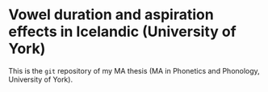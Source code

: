 # Vowel duration and aspiration effects in Icelandic (University of York)

This is the `git` repository of my MA thesis (MA in Phonetics and Phonology, University of York).
